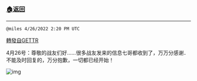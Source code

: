 ###  [:house:返回](README.md)
---


`@miles 4/26/2022 2:20 PM UTC`

[轉發自GETTR](https://gettr.com/post/p176hi18835)

4月26号：尊敬的战友们好……很多战友发来的信息七哥都收到了，万万分感谢．不能及时回复的，万分抱歉，一切都已经开始！

![img](https://media.gettr.com/group42/getter/2022/04/26/14/9451c9c5-5161-20b5-493d-c1e843657310/out.jpg)
